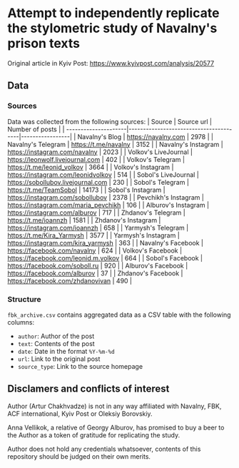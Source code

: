 # Attempt to independently replicate the stylometric study of Navalny's prison texts

Original article in Kyiv Post: https://www.kyivpost.com/analysis/20577

## Data

### Sources
Data was collected from the following sources:
| Source               | Source url                             | Number of posts |
| ---------------------|----------------------------------------|-----------------|
| Navalny's Blog       | https://navalny.com                    | 2978            |
| Navalny's Telegram   | https://t.me/navalny                   | 3152            |
| Navalny's Instagram  | https://instagram.com/navalny          | 2023            |
| Volkov's LiveJournal | https://leonwolf.livejournal.com       | 402             |
| Volkov's Telegram    | https://t.me/leonid_volkov             | 3664            |
| Volkov's Instagram   | https://instagram.com/leonidvolkov     | 514             |
| Sobol's LiveJournal  | https://sobollubov.livejournal.com     | 230             |
| Sobol's Telegram     | https://t.me/TeamSobol                 | 14173           |
| Sobol's Instagram    | https://instagram.com/sobollubov       | 2378            |
| Pevchikh's Instagram | https://instagram.com/maria_pevchikh   | 106             |
| Alburov's Instagram  | https://instagram.com/alburov          | 717             |
| Zhdanov's Telegram   | https://t.me/ioannzh                   | 1581            |
| Zhdanov's Instagram  | https://instagram.com/ioannzh          | 658             |
| Yarmysh's Telegram   | https://t.me/Kira_Yarmysh              | 3577            |
| Yarmysh's Instagram  | https://instagram.com/kira_yarmysh     | 363             |
| Navalny's Facebook   | https://facebook.com/navalny           | 624             |
| Volkov's Facebook    | https://facebook.com/leonid.m.volkov   | 664             |
| Sobol's Facebook     | https://facebook.com/soboll.ru         | 920             |
| Alburov's Facebook   | https://facebook.com/alburov           | 37              |
| Zhdanov's Facebook   | https://facebook.com/zhdanovivan       | 490             |

### Structure
`fbk_archive.csv` contains aggregated data as a CSV table with the following columns:
* `author`: Author of the post
* `text`: Contents of the post
* `date`: Date in the format `%Y-%m-%d`
* `url`: Link to the original post
* `source_type`: Link to the source homepage


## Disclamers and conflicts of interest
Author (Artur Chakhvadze) is not in any way affiliated with Navalny, FBK, ACF international, Kyiv Post or Oleksiy Borovskiy.

Anna Vellikok, a relative of Georgy Alburov, has promised to buy a beer to the Author as a token of gratitude for replicating the study.

Author does not hold any credentials whatsoever, contents of this repository should be judged on their own merits.
